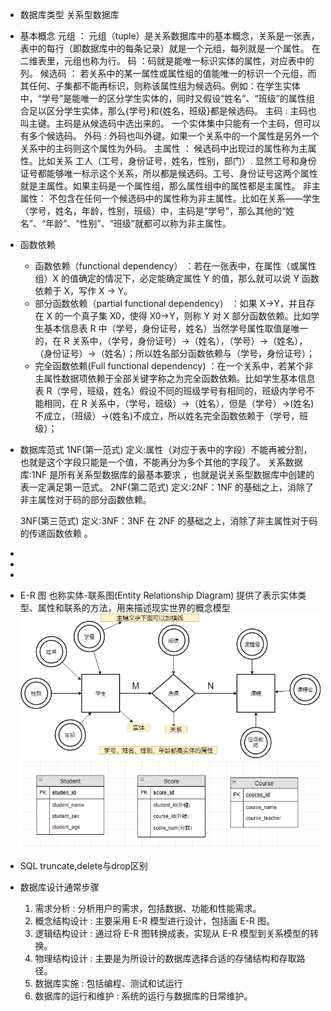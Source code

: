 - 数据库类型
  关系型数据库
- 基本概念
  元组 ： 元组（tuple）是关系数据库中的基本概念，关系是一张表，表中的每行（即数据库中的每条记录）就是一个元组，每列就是一个属性。 在二维表里，元组也称为行。
  码 ：码就是能唯一标识实体的属性，对应表中的列。
  候选码 ： 若关系中的某一属性或属性组的值能唯一的标识一个元组，而其任何、子集都不能再标识，则称该属性组为候选码。例如：在学生实体中，“学号”是能唯一的区分学生实体的，同时又假设“姓名”、“班级”的属性组合足以区分学生实体，那么{学号}和{姓名，班级}都是候选码。
  主码 : 主码也叫主键。主码是从候选码中选出来的。 一个实体集中只能有一个主码，但可以有多个候选码。
  外码 : 外码也叫外键。如果一个关系中的一个属性是另外一个关系中的主码则这个属性为外码。
  主属性 ： 候选码中出现过的属性称为主属性。比如关系 工人（工号，身份证号，姓名，性别，部门）. 显然工号和身份证号都能够唯一标示这个关系，所以都是候选码。工号、身份证号这两个属性就是主属性。如果主码是一个属性组，那么属性组中的属性都是主属性。
  非主属性： 不包含在任何一个候选码中的属性称为非主属性。比如在关系——学生（学号，姓名，年龄，性别，班级）中，主码是“学号”，那么其他的“姓名”、“年龄”、“性别”、“班级”就都可以称为非主属性。
- 函数依赖
	- 函数依赖（functional dependency） ：若在一张表中，在属性（或属性组）X 的值确定的情况下，必定能确定属性 Y 的值，那么就可以说 Y 函数依赖于 X，写作 X → Y。
	- 部分函数依赖（partial functional dependency） ：如果 X→Y，并且存在 X 的一个真子集 X0，使得 X0→Y，则称 Y 对 X 部分函数依赖。比如学生基本信息表 R 中（学号，身份证号，姓名）当然学号属性取值是唯一的，在 R 关系中，（学号，身份证号）->（姓名），（学号）->（姓名），（身份证号）->（姓名）；所以姓名部分函数依赖与（学号，身份证号）；
	- 完全函数依赖(Full functional dependency) ：在一个关系中，若某个非主属性数据项依赖于全部关键字称之为完全函数依赖。比如学生基本信息表 R（学号，班级，姓名）假设不同的班级学号有相同的，班级内学号不能相同，在 R 关系中，（学号，班级）->（姓名），但是（学号）->(姓名)不成立，（班级）->(姓名)不成立，所以姓名完全函数依赖于（学号，班级）；
- 数据库范式
  1NF(第一范式)
  定义:属性（对应于表中的字段）不能再被分割，也就是这个字段只能是一个值，不能再分为多个其他的字段了。
  关系数据库:1NF 是所有关系型数据库的最基本要求 ，也就是说关系型数据库中创建的表一定满足第一范式。
  2NF(第二范式)
  定义:2NF：1NF 的基础之上，消除了非主属性对于码的部分函数依赖。
  
  3NF(第三范式)
  定义:3NF：3NF 在 2NF 的基础之上，消除了非主属性对于码的传递函数依赖 。
-
-
-
- E-R 图 也称实体-联系图(Entity Relationship Diagram)
  提供了表示实体类型、属性和联系的方法，用来描述现实世界的概念模型
  ![E-R图.png](../assets/image_1655101584794_0.png)
  ![数据库的关系模型.png](../assets/image_1655101636246_0.png)
- SQL truncate,delete与drop区别
- 数据库设计通常步骤
  1. 需求分析 : 分析用户的需求，包括数据、功能和性能需求。
  2. 概念结构设计 : 主要采用 E-R 模型进行设计，包括画 E-R 图。
  3. 逻辑结构设计 : 通过将 E-R 图转换成表，实现从 E-R 模型到关系模型的转换。
  4. 物理结构设计 : 主要是为所设计的数据库选择合适的存储结构和存取路径。
  5. 数据库实施 : 包括编程、测试和试运行
  6. 数据库的运行和维护 : 系统的运行与数据库的日常维护。